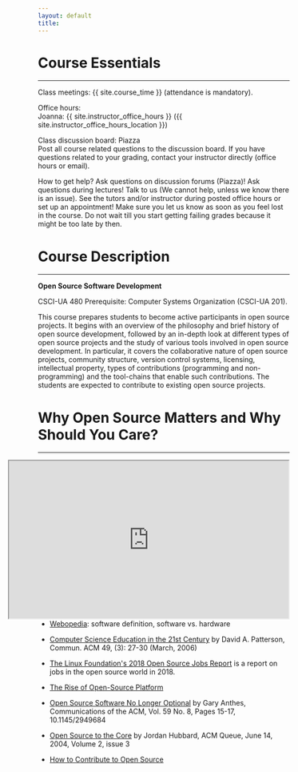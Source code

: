 ```yaml
---
layout: default
title:
---
```


# Course Essentials

---


<p class="hang" markdown="1"><span class="emph">Class meetings:</span> {{ site.course_time }}
(attendance is mandatory).</p>


<p class="hang" markdown="1"><span class="emph">Office hours:</span> <br>
<span class="name">Joanna:</span>
{{ site.instructor_office_hours }} ({{ site.instructor_office_hours_location }})

<br>
</p>


<p class="hang" markdown="1"><span class="emph">Class discussion board:</span> Piazza <br>
Post all course related questions to the discussion board. If you have questions
related to your grading, contact your instructor directly (office hours or email).
</p>



<p class="hang" markdown="1"><span class="emph">How to get help?</span>
Ask questions on discussion forums (Piazza)! Ask questions during lectures!
Talk to us (We cannot help, unless we know there is an issue).
See the tutors and/or instructor during posted office hours or set up an appointment!
Make sure you let us know as soon as you feel lost in the course. Do not wait till you
start getting failing grades because it might be too late by then.
</p>



# Course Description
---
**Open Source Software Development**

CSCI-UA 480 Prerequisite: Computer Systems Organization (CSCI-UA 201). <br>

This course prepares students to become active participants in open source projects. It begins with an overview of the philosophy and brief history of open source development, followed by an in-depth look at different types of open source projects and the study of various tools involved in open source development. In particular, it covers the collaborative nature of open source projects, community structure, version control systems, licensing, intellectual property, types of contributions (programming and non-programming) and the tool-chains that enable such contributions. The students are expected to contribute to existing open source projects.

# Why Open Source Matters and Why Should You Care?
---

<iframe width="560" height="315"  style="float:right" src="https://www.youtube.com/embed/7c0IrsDsNaw" frameborder="10" allow="accelerometer;  encrypted-media; gyroscope; picture-in-picture" allowfullscreen></iframe>


- [Webopedia](http://www.webopedia.com/TERM/S/software.html): software definition, software vs. hardware

-  [Computer Science Education in the 21st Century](http://goo.gl/400cMX) by David A. Patterson, Commun. ACM 49, (3): 27-30 (March, 2006)

- [The Linux Foundation's 2018 Open Source Jobs Report](https://www.linuxfoundation.org/publications/2018/06/open-source-jobs-report-2018/)
is a report on jobs in the open source world in 2018.

-  [The Rise of Open-Source Platform](http://www.enterprisetech.com/2015/11/12/the-rise-of-the-open-source-platform/)


- [Open Source Software No Longer Optional](https://cacm.acm.org/magazines/2016/8/205050-open-source-software-no-longer-optional/fulltext) by Gary Anthes, Communications of the ACM, Vol. 59 No. 8, Pages 15-17, 10.1145/2949684

- [Open Source to the Core](http://queue.acm.org/detail.cfm?id=1005064)  by Jordan Hubbard, ACM Queue, June 14, 2004, Volume 2, issue 3

- [How to Contribute to Open Source](https://opensource.guide/how-to-contribute/)

<!--
# Important Dates
---

<p class="hang" markdown="1"> **Midterm Exam (these dates may change if there are any schedule changes):** <br>
{{ site.midterm_exam_date }}
</p>
<p class="hang" markdown="1"> **Final Exam:**
(date and time subject to change by CAS, check the dates posted by the department
[here]( {{site.final_exams_link}} ) ) <br>
{{ site.final_exam_date }}

-->
<br>
<br>
